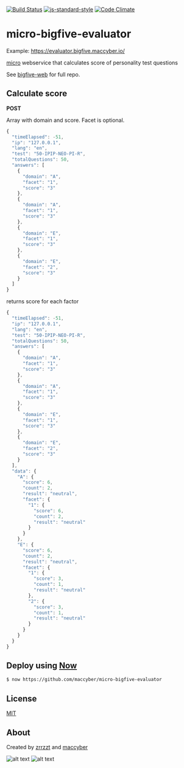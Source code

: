 [![Build Status](https://travis-ci.org/maccyber/micro-bigfive-evaluator.svg?branch=master)](https://travis-ci.org/maccyber/micro-bigfive-evaluator)
[![js-standard-style](https://img.shields.io/badge/code%20style-standard-brightgreen.svg?style=flat)](https://github.com/feross/standard)
[![Code Climate](https://codeclimate.com/github/maccyber/micro-bigfive-evaluator/badges/gpa.svg)](https://codeclimate.com/github/maccyber/micro-bigfive-evaluator)

# micro-bigfive-evaluator

Example: https://evaluator.bigfive.maccyber.io/

[micro](https://github.com/zeit/micro) webservice that calculates score of personality test questions

See [bigfive-web](https://github.com/maccyber/bigfive-web) for full repo.

## Calculate score

**POST**

Array with domain and score. Facet is optional.

```JavaScript
{
  "timeElapsed": -51,
  "ip": "127.0.0.1",
  "lang": "en",
  "test": "50-IPIP-NEO-PI-R",
  "totalQuestions": 50,
  "answers": [
    {
      "domain": "A",
      "facet": "1",
      "score": "3"
    },
    {
      "domain": "A",
      "facet": "1",
      "score": "3"
    },
    {
      "domain": "E",
      "facet": "1",
      "score": "3"
    },
    {
      "domain": "E",
      "facet": "2",
      "score": "3"
    }
  ]
}
```

returns score for each factor

```JavaScript
{
  "timeElapsed": -51,
  "ip": "127.0.0.1",
  "lang": "en",
  "test": "50-IPIP-NEO-PI-R",
  "totalQuestions": 50,
  "answers": [
    {
      "domain": "A",
      "facet": "1",
      "score": "3"
    },
    {
      "domain": "A",
      "facet": "1",
      "score": "3"
    },
    {
      "domain": "E",
      "facet": "1",
      "score": "3"
    },
    {
      "domain": "E",
      "facet": "2",
      "score": "3"
    }
  ],
  "data": {
    "A": {
      "score": 6,
      "count": 2,
      "result": "neutral",
      "facet": {
        "1": {
          "score": 6,
          "count": 2,
          "result": "neutral"
        }
      }
    },
    "E": {
      "score": 6,
      "count": 2,
      "result": "neutral",
      "facet": {
        "1": {
          "score": 3,
          "count": 1,
          "result": "neutral"
        },
        "2": {
          "score": 3,
          "count": 1,
          "result": "neutral"
        }
      }
    }
  }
}
```

## Deploy using [Now](https://zeit.co/now)

```bash
$ now https://github.com/maccyber/micro-bigfive-evaluator
```

## License
[MIT](LICENSE)

## About

Created by [zrrzzt](https://github.com/zrrrzzt) and [maccyber](https://github.com/maccyber)

![alt text](https://robots.kebabstudios.party/zrrrzzt.png "Robohash image of zrrrzzt") 
![alt text](https://robots.kebabstudios.party/maccyber.png "Robohash image of maccyber")
